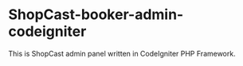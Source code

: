 # ShopCast-booker-admin-codeigniter
This is ShopCast admin panel written in CodeIgniter PHP Framework.
